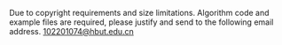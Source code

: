 Due to copyright requirements and size limitations. Algorithm code and example files are required, please justify and send to the following email address. 102201074@hbut.edu.cn
